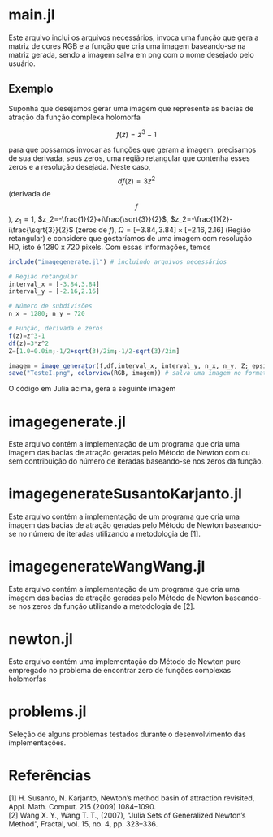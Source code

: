 # main.jl
Este arquivo inclui os arquivos necessários, invoca uma função que gera a matriz de cores RGB e a função que cria uma imagem baseando-se na matriz gerada, sendo a imagem salva em png com o nome desejado pelo usuário.

## Exemplo
Suponha que desejamos gerar uma imagem que represente as bacias de atração da função complexa holomorfa 

$$
f(z)=z^3-1
$$

para que possamos invocar as funções que geram a imagem, precisamos de sua derivada, seus zeros, uma região retangular que contenha esses zeros e a resolução desejada. Neste caso, $$df(z)=3z^2$$ (derivada de $$f$$), $z_1=1$, 
$z_2=-\frac{1}{2}+i\frac{\sqrt{3}}{2}$, $z_2=-\frac{1}{2}-i\frac{\sqrt{3}}{2}$ (zeros de $f$), $\Omega=[-3.84,3.84]\times[-2.16,2.16]$ (Região retangular) e considere que gostaríamos de uma imagem com resolução HD, isto é 1280 x 720 pixels. Com essas informações, temos

```julia
include("imagegenerate.jl") # incluindo arquivos necessários

# Região retangular
interval_x = [-3.84,3.84]
interval_y = [-2.16,2.16]

# Número de subdivisões
n_x = 1280; n_y = 720 

# Função, derivada e zeros
f(z)=z^3-1
df(z)=3*z^2
Z=[1.0+0.0im;-1/2+sqrt(3)/2im;-1/2-sqrt(3)/2im]

imagem = image_generator(f,df,interval_x, interval_y, n_x, n_y, Z; epsilon=1.e-12, iter = 40, factor=10, l=100) # invocando a função que gera as imagens
save("TesteI.png", colorview(RGB, imagem)) # salva uma imagem no formato png com o nome dado na String
```

O código em Julia acima, gera a seguinte imagem

# imagegenerate.jl
Este arquivo contém a implementação de um programa que cria uma imagem das bacias de atração geradas pelo Método de Newton com ou sem contribuição do número de iteradas baseando-se nos zeros da função.

# imagegenerateSusantoKarjanto.jl
Este arquivo contém a implementação de um programa que cria uma imagem das bacias de atração geradas pelo Método de Newton baseando-se no número de iteradas utilizando a metodologia de [1]. 

# imagegenerateWangWang.jl
Este arquivo contém a implementação de um programa que cria uma imagem das bacias de atração geradas pelo Método de Newton baseando-se nos zeros da função utilizando a metodologia de [2].

# newton.jl
Este arquivo contém uma implementação do Método de Newton puro empregado no problema de encontrar zero de funções complexas holomorfas

# problems.jl
Seleção de alguns problemas testados durante o desenvolvimento das implementações.

# Referências
[1] H. Susanto, N. Karjanto, Newton’s method basin of attraction revisited, Appl. Math. Comput. 215 (2009) 1084–1090.   
[2] Wang X. Y., Wang T. T., (2007), “Julia Sets of Generalized Newton’s Method”, Fractal, vol. 15, no. 4, pp. 323–336.  
